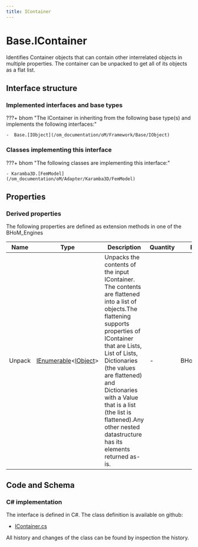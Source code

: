 ```yaml
---
title: IContainer
---
```


# Base.IContainer

Identifies Container objects that can contain other interrelated objects in multiple properties. The container can be unpacked to get all of its objects as a flat list.

## Interface structure

### Implemented interfaces and base types

???+ bhom "The IContainer in inheriting from the following base type(s) and implements the following interfaces:"

    -  Base.[IObject](/om_documentation/oM/Framework/Base/IObject)


### Classes implementing this interface

???+ bhom "The following classes are implementing this interface:"

    - Karamba3D.[FemModel](/om_documentation/oM/Adapter/Karamba3D/FemModel)


## Properties

### Derived properties

The following properties are defined as extension methods in one of the BHoM_Engines

| Name             | Type             | Description      | Quantity         | Engine           |
|------------------|------------------|------------------|------------------|------------------|
| Unpack | [IEnumerable](https://learn.microsoft.com/en-us/dotnet/api/System.Collections.Generic.IEnumerable-1?view=netstandard-2.0)&lt;[IObject](/om_documentation/oM/Framework/Base/IObject)&gt; | Unpacks the contents of the input IContainer. The contents are flattened into a list of objects.The flattening supports properties of IContainer that are Lists, List of Lists, Dictionaries (the values are flattened) and Dictionaries with a Value that is a list (the list is flattened).Any other nested datastructure has its elements returned as-is. | - | BHoM_Engine |


## Code and Schema

### C# implementation

The interface is defined in C#. The class definition is available on github:

- [IContainer.cs](https://github.com/BHoM/BHoM/blob/develop/BHoM/Interface/IContainer.cs)

All history and changes of the class can be found by inspection the history.
